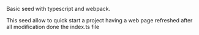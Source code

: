 Basic seed with typescript and webpack.

This seed allow to quick start a project having a web page refreshed after all modification done the index.ts file